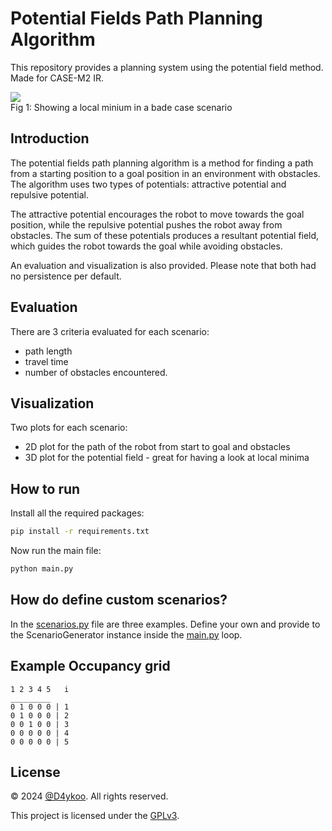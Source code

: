 # Potential Fields Path Planning Algorithm
This repository provides a planning system using the potential field method. Made for CASE-M2 IR.

![](/home/dario/thi/micronavigator-potentialfieldmethod/ressources/local_minima_problem_scenario3_example.png)  
Fig 1: Showing a local minium in a bade case scenario
## Introduction

The potential fields path planning algorithm is a method for finding a path from a starting position to a goal position in an environment with obstacles. The algorithm uses two types of potentials: attractive potential and repulsive potential.

The attractive potential encourages the robot to move towards the goal position, while the repulsive potential pushes the robot away from obstacles. The sum of these potentials produces a resultant potential field, which guides the robot towards the goal while avoiding obstacles.

An evaluation and visualization is also provided. Please note that both had no persistence per default.

## Evaluation
There are 3 criteria evaluated for each scenario:
* path length
* travel time
* number of obstacles encountered.

## Visualization
Two plots for each scenario:
* 2D plot for the path of the robot from start to goal and obstacles
* 3D plot for the potential field - great for having a look at local minima

## How to run
Install all the required packages:
```bash
pip install -r requirements.txt
```

Now run the main file:
```bash
python main.py
```

## How do define custom scenarios?
In the [scenarios.py](scenarios.py) file are three examples. Define your own and provide to the ScenarioGenerator instance inside the [main.py](main.py) loop.

## Example Occupancy grid 
```
1 2 3 4 5   i
_________
0 1 0 0 0 | 1
0 1 0 0 0 | 2
0 0 1 0 0 | 3
0 0 0 0 0 | 4
0 0 0 0 0 | 5
```

## License

© 2024 [@D4ykoo](https://github.com/D4ykoo). All rights reserved.

This project is licensed under the [GPLv3](https://www.gnu.org/licenses/gpl-3.0.en.html).




